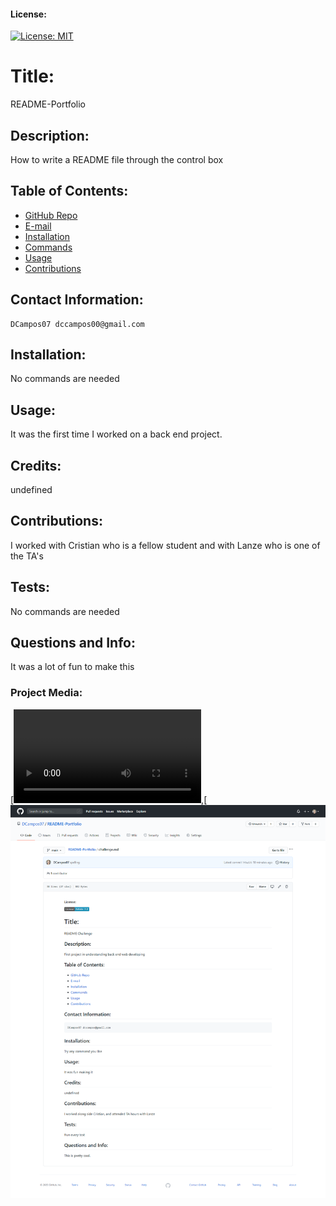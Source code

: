 
  #### License:
   [![License: MIT](https://img.shields.io/badge/License-MIT-yellow.svg)](https://opensource.org/licenses/MIT)

  # Title:
   README-Portfolio

  ## Description:
   How to write a README file through the control box

  ## Table of Contents:
   * [GitHub Repo](#userName)
   * [E-mail](#email)
   * [Installation](#dependencies)
   * [Commands](#test)
   * [Usage](#usingRepo)
   * [Contributions](#contributions)

  ## Contact Information:
    DCampos07 dccampos00@gmail.com

  ## Installation:
   No commands are needed

  ## Usage:
   It was the first time I worked on a back end project.

  ## Credits:
  undefined

  ## Contributions:
  I worked with Cristian who is a fellow student and with Lanze who is one of the TA's

  ## Tests:
  No commands are needed
  
  ## Questions and Info:
  It was a lot of fun to make this
  
  ### Project Media:
  [![README walkthrough.mp4](https://github.com/DCampos07/README-Portfolio/blob/main/assets/README%20walkthrough.mp4),[![README-screenshot.png](https://github.com/DCampos07/README-Portfolio/blob/main/assets/README-screenshot.png)
